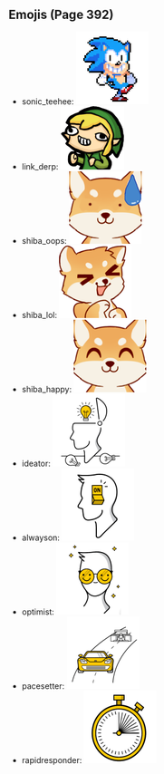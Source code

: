 
## Emojis (Page 392)

* sonic_teehee: ![sonic_teehee](output/sonic_teehee.gif)
* link_derp: ![link_derp](output/link_derp.png)
* shiba_oops: ![shiba_oops](output/shiba_oops.png)
* shiba_lol: ![shiba_lol](output/shiba_lol.png)
* shiba_happy: ![shiba_happy](output/shiba_happy.png)
* ideator: ![ideator](output/ideator.png)
* alwayson: ![alwayson](output/alwayson.png)
* optimist: ![optimist](output/optimist.png)
* pacesetter: ![pacesetter](output/pacesetter.png)
* rapidresponder: ![rapidresponder](output/rapidresponder.png)
